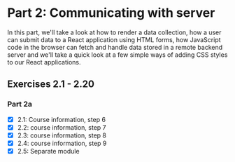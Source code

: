 # Part 2: Communicating with server

In this part, we'll take a look at how to render a data collection, how a user can submit data to a React application using HTML forms, how JavaScript code in the browser can fetch and handle data stored in a remote backend server and we'll take a quick look at a few simple ways of adding CSS styles to our React applications.

## Exercises 2.1 - 2.20

### Part 2a
- [X] 2.1: Course information, step 6
- [X] 2.2: course information, step 7
- [X] 2.3: course information, step 8
- [X] 2.4: course information, step 9
- [X] 2.5: Separate module